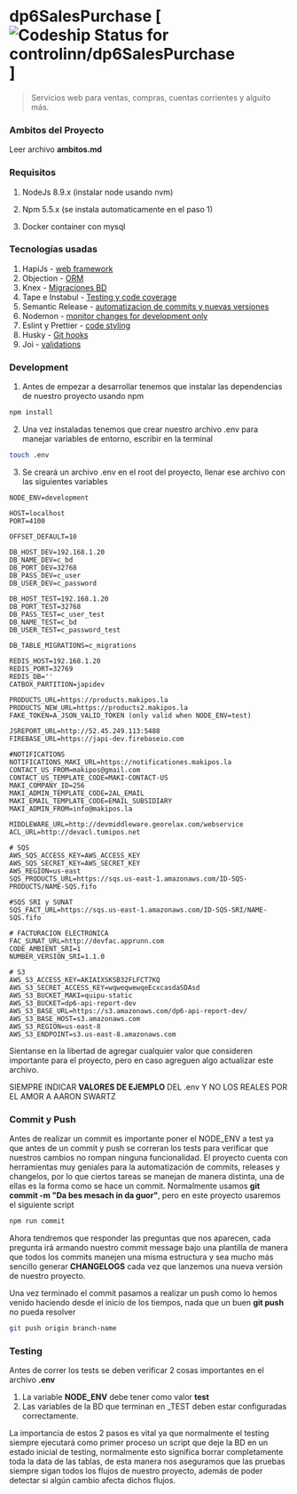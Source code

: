 # dp6SalesPurchase [ ![Codeship Status for controlinn/dp6SalesPurchase]()]

> Servicios web para ventas, compras, cuentas corrientes y alguito más.

### Ambitos del Proyecto

Leer archivo **ambitos.md**

### Requisitos

1.  NodeJs 8.9.x (instalar node usando nvm)

2.  Npm 5.5.x (se instala automaticamente en el paso 1)

3.  Docker container con mysql

### Tecnologías usadas

1.  HapiJs - [web framework](https://hapijs.com/api)
2.  Objection - [ORM](http://vincit.github.io/objection.js/)
3.  Knex - [Migraciones BD](http://knexjs.org/#Migrations)
4.  Tape e Instabul - [Testing y code coverage](https://github.com/substack/tape)
5.  Semantic Release -
    [automatizacion de commits y nuevas versiones](https://github.com/semantic-release/semantic-release)
6.  Nodemon -
    [monitor changes for development only](https://github.com/remy/nodemon)
7.  Eslint y Prettier - [code styling](https://eslint.org/)
8.  Husky - [Git hooks](https://github.com/typicode/husky)
9.  Joi - [validations](https://www.npmjs.com/package/joi)

### Development

1.  Antes de empezar a desarrollar tenemos que instalar las dependencias de
    nuestro proyecto usando npm

```bash
npm install
```

2.  Una vez instaladas tenemos que crear nuestro archivo .env para manejar
    variables de entorno, escribir en la terminal

```bash
touch .env
```

3.  Se creará un archivo .env en el root del proyecto, llenar ese archivo con las
    siguientes variables

```
NODE_ENV=development

HOST=localhost
PORT=4100

OFFSET_DEFAULT=10

DB_HOST_DEV=192.168.1.20
DB_NAME_DEV=c_bd
DB_PORT_DEV=32768
DB_PASS_DEV=c_user
DB_USER_DEV=c_password

DB_HOST_TEST=192.168.1.20
DB_PORT_TEST=32768
DB_PASS_TEST=c_user_test
DB_NAME_TEST=c_bd
DB_USER_TEST=c_password_test

DB_TABLE_MIGRATIONS=c_migrations

REDIS_HOST=192.168.1.20
REDIS_PORT=32769
REDIS_DB=''
CATBOX_PARTITION=japidev

PRODUCTS_URL=https://products.makipos.la
PRODUCTS_NEW_URL=https://products2.makipos.la
FAKE_TOKEN=A_JSON_VALID_TOKEN (only valid when NODE_ENV=test)

JSREPORT_URL=http://52.45.249.113:5488
FIREBASE_URL=https://japi-dev.firebaseio.com

#NOTIFICATIONS
NOTIFICATIONS_MAKI_URL=https://notificationes.makipos.la
CONTACT_US_FROM=makipos@gmail.com
CONTACT_US_TEMPLATE_CODE=MAKI-CONTACT-US
MAKI_COMPANY_ID=256
MAKI_ADMIN_TEMPLATE_CODE=2AL_EMAIL
MAKI_EMAIL_TEMPLATE_CODE=EMAIL_SUBSIDIARY
MAKI_ADMIN_FROM=info@makipos.la

MIDDLEWARE_URL=http://devmiddleware.georelax.com/webservice
ACL_URL=http://devacl.tumipos.net

# SQS
AWS_SQS_ACCESS_KEY=AWS_ACCESS_KEY
AWS_SQS_SECRET_KEY=AWS_SECRET_KEY
AWS_REGION=us-east
SQS_PRODUCTS_URL=https://sqs.us-east-1.amazonaws.com/ID-SQS-PRODUCTS/NAME-SQS.fifo

#SQS SRI y SUNAT
SQS_FACT_URL=https://sqs.us-east-1.amazonaws.com/ID-SQS-SRI/NAME-SQS.fifo

# FACTURACION ELECTRONICA
FAC_SUNAT_URL=http://devfac.apprunn.com
CODE_AMBIENT_SRI=1
NUMBER_VERSION_SRI=1.1.0

# S3
AWS_S3_ACCESS_KEY=AKIAIXSKSB32FLFCT7KQ
AWS_S3_SECRET_ACCESS_KEY=wqweqwewqeEcxcasdaSDAsd
AWS_S3_BUCKET_MAKI=quipu-static
AWS_S3_BUCKET=dp6-api-report-dev
AWS_S3_BASE_URL=https://s3.amazonaws.com/dp6-api-report-dev/
AWS_S3_BASE_HOST=s3.amazonaws.com
AWS_S3_REGION=us-east-8
AWS_S3_ENDPOINT=s3.us-east-8.amazonaws.com
```

Sientanse en la libertad de agregar cualquier valor que consideren importante
para el proyecto, pero en caso agreguen algo actualizar este archivo.

SIEMPRE INDICAR **VALORES DE EJEMPLO** DEL .env Y NO LOS REALES POR EL AMOR A
AARON SWARTZ

### Commit y Push

Antes de realizar un commit es importante poner el NODE_ENV a test ya que antes
de un commit y push se correran los tests para verificar que nuestros cambios no
rompan ninguna funcionalidad. El proyecto cuenta con herramientas muy geniales
para la automatización de commits, releases y changelos, por lo que ciertos
tareas se manejan de manera distinta, una de ellas es la forma como se hace un
commit. Normalmente usamos **git commit -m "Da bes mesach in da guor"**, pero en
este proyecto usaremos el siguiente script

```bash
npm run commit
```

Ahora tendremos que responder las preguntas que nos aparecen, cada pregunta irá
armando nuestro commit message bajo una plantilla de manera que todos los
commits manejen una misma estructura y sea mucho más sencillo generar
**CHANGELOGS** cada vez que lanzemos una nueva versión de nuestro proyecto.

Una vez terminado el commit pasamos a realizar un push como lo hemos venido
haciendo desde el inicio de los tiempos, nada que un buen **git push** no pueda
resolver

```bash
git push origin branch-name
```

### Testing

Antes de correr los tests se deben verificar 2 cosas importantes en el archivo
**.env**

1.  La variable **NODE_ENV** debe tener como valor **test**
2.  Las variables de la BD que terminan en \_TEST deben estar configuradas
    correctamente.

La importancia de estos 2 pasos es vital ya que normalmente el testing siempre
ejecutará como primer proceso un script que deje la BD en un estado inicial de
testing, normalmente esto significa borrar completamente toda la data de las
tablas, de esta manera nos aseguramos que las pruebas siempre sigan todos los
flujos de nuestro proyecto, además de poder detectar si algún cambio afecta
dichos flujos.
